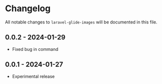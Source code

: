 # Changelog

All notable changes to `laravel-glide-images` will be documented in this file.

## 0.0.2 - 2024-01-29

- Fixed bug in command

## 0.0.1 - 2024-01-27

- Experimental release
